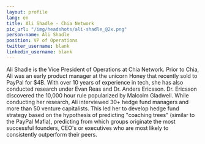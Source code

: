 ```yaml
---
layout: profile
lang: en
title: Ali Shadle - Chia Network
pic_url: "/img/headshots/ali-shadle_@2x.png"
person-name: Ali Shadle
position: VP of Operations
twitter_username: blank
linkedin_username: blank
---
```


Ali Shadle is the Vice President of Operations at Chia Network. Prior to Chia, Ali was an early  product manager at the unicorn Honey that recently sold to PayPal for $4B. With over 10 years of experience in tech, she has also conducted research under Evan Reas and Dr. Anders Ericsson. Dr. Ericsson discovered the 10,000 hour rule popularized by Malcolm Gladwell. While conducting her research, Ali interviewed 30+ hedge fund managers and more than 50 venture capitalists. This led her to develop hedge fund strategy based on the hypothesis of predicting "coaching trees" (similar to the PayPal Mafia), predicting from which groups originate the most successful founders, CEO's or executives who are most likely to consistently outperform their peers.
